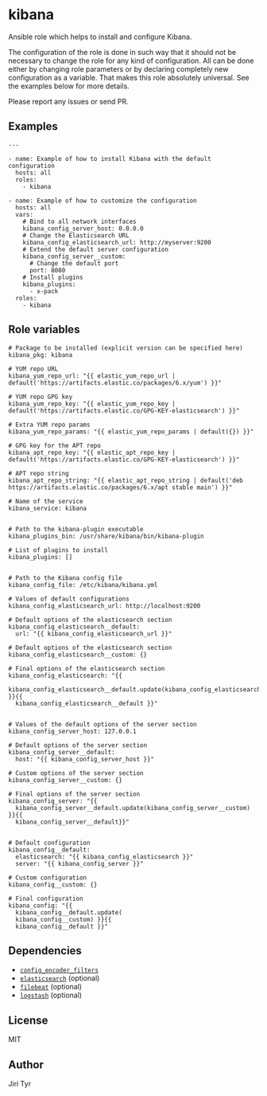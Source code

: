 kibana
======

Ansible role which helps to install and configure Kibana.

The configuration of the role is done in such way that it should not be
necessary to change the role for any kind of configuration. All can be
done either by changing role parameters or by declaring completely new
configuration as a variable. That makes this role absolutely
universal. See the examples below for more details.

Please report any issues or send PR.


Examples
--------

```
---

- name: Example of how to install Kibana with the default configuration
  hosts: all
  roles:
    - kibana

- name: Example of how to customize the configuration
  hosts: all
  vars:
    # Bind to all network interfaces
    kibana_config_server_host: 0.0.0.0
    # Change the Elasticsearch URL
    kibana_config_elasticsearch_url: http://myserver:9200
    # Extend the default server configuration
    kibana_config_server__custom:
      # Change the default port
      port: 8080
    # Install plugins
    kibana_plugins:
      - x-pack
  roles:
    - kibana
```


Role variables
--------------

```
# Package to be installed (explicit version can be specified here)
kibana_pkg: kibana

# YUM repo URL
kibana_yum_repo_url: "{{ elastic_yum_repo_url | default('https://artifacts.elastic.co/packages/6.x/yum') }}"

# YUM repo GPG key
kibana_yum_repo_key: "{{ elastic_yum_repo_key | default('https://artifacts.elastic.co/GPG-KEY-elasticsearch') }}"

# Extra YUM repo params
kibana_yum_repo_params: "{{ elastic_yum_repo_params | default({}) }}"

# GPG key for the APT repo
kibana_apt_repo_key: "{{ elastic_apt_repo_key | default('https://artifacts.elastic.co/GPG-KEY-elasticsearch') }}"

# APT repo string
kibana_apt_repo_string: "{{ elastic_apt_repo_string | default('deb https://artifacts.elastic.co/packages/6.x/apt stable main') }}"

# Name of the service
kibana_service: kibana


# Path to the kibana-plugin executable
kibana_plugins_bin: /usr/share/kibana/bin/kibana-plugin

# List of plugins to install
kibana_plugins: []


# Path to the Kibana config file
kibana_config_file: /etc/kibana/kibana.yml

# Values of default configurations
kibana_config_elasticsearch_url: http://localhost:9200

# Default options of the elasticsearch section
kibana_config_elasticsearch__default:
  url: "{{ kibana_config_elasticsearch_url }}"

# Default options of the elasticsearch section
kibana_config_elasticsearch__custom: {}

# Final options of the elasticsearch section
kibana_config_elasticsearch: "{{
  kibana_config_elasticsearch__default.update(kibana_config_elasticsearch__custom) }}{{
  kibana_config_elasticsearch__default }}"


# Values of the default options of the server section
kibana_config_server_host: 127.0.0.1

# Default options of the server section
kibana_config_server__default:
  host: "{{ kibana_config_server_host }}"

# Custom options of the server section
kibana_config_server__custom: {}

# Final options of the server section
kibana_config_server: "{{
  kibana_config_server__default.update(kibana_config_server__custom) }}{{
  kibana_config_server__default}}"


# Default configuration
kibana_config__default:
  elasticsearch: "{{ kibana_config_elasticsearch }}"
  server: "{{ kibana_config_server }}"

# Custom configuration
kibana_config__custom: {}

# Final configuration
kibana_config: "{{
  kibana_config__default.update(
  kibana_config__custom) }}{{
  kibana_config__default }}"
```


Dependencies
------------

- [`config_encoder_filters`](https://github.com/jtyr/ansible-config_encoder_filters)
- [`elasticsearch`](https://github.com/jtyr/ansible-elasticsearch) (optional)
- [`filebeat`](https://github.com/jtyr/ansible-filebeat) (optional)
- [`logstash`](https://github.com/jtyr/ansible-logstash) (optional)


License
-------

MIT


Author
------

Jiri Tyr
